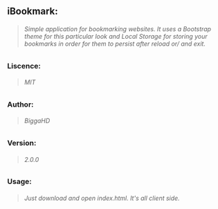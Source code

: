 ## iBookmark:

> ###### Simple application for bookmarking websites. It uses a Bootstrap theme for this particular look and Local Storage for storing your bookmarks in order for them to persist after reload or/ and exit. 

### Liscence: 
> ###### MIT

### Author:
> ###### BiggaHD

### Version:
> ###### 2.0.0

### Usage:
> ###### Just download and open index.html. It's all client side.
